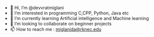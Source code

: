 - 👋 Hi, I’m @devvratmiglani
- 👀 I’m interested in programming C,CPP, Python, Java etc
- 🌱 I’m currently learning Artificial intelligence and Machine learning
- 💞️ I’m looking to collaborate on beginner projects
- 📫 How to reach me : miglanida@rknec.edu

<!---
Devvratmiglani/Devvratmiglani is a ✨ special ✨ repository because its `README.md` (this file) appears on your GitHub profile.
You can click the Preview link to take a look at your changes.
--->
